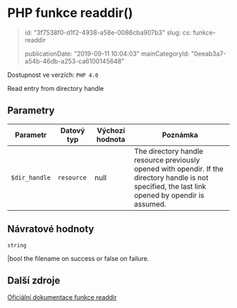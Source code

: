 PHP funkce readdir()
====================

> id: "3f7538f0-d1f2-4938-a58e-0086cba907b3"
> slug:
> 	cs: funkce-readdir
>
> publicationDate: "2019-09-11 10:04:03"
> mainCategoryId: "0eeab3a7-a54b-46db-a253-ca6100145648"

Dostupnost ve verzích: `PHP 4.0`

Read entry from directory handle


Parametry
--------------

| Parametr | Datový typ | Výchozí hodnota | Poznámka |
|-----|-----|-----|-----|
| `$dir_handle` | `resource` | null | The directory handle resource previously opened with opendir. If the directory handle is not specified, the last link opened by opendir is assumed. |


Návratové hodnoty
----------------

`string`

|bool the filename on success or false on failure.

Další zdroje
------------

[Oficiální dokumentace funkce readdir](https://www.php.net/manual/en/function.readdir.php)
